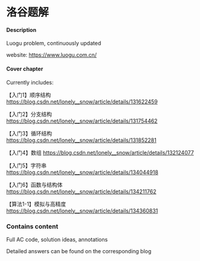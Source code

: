 # 洛谷题解

#### Description
Luogu problem, continuously updated

website: https://www.luogu.com.cn/

#### Cover chapter
Currently includes:

【入门1】顺序结构
https://blog.csdn.net/lonely__snow/article/details/131622459

【入门2】分支结构
https://blog.csdn.net/lonely__snow/article/details/131754462

【入门3】循环结构
https://blog.csdn.net/lonely__snow/article/details/131852281

【入门4】数组
https://blog.csdn.net/lonely__snow/article/details/132124077

【入门5】字符串
https://blog.csdn.net/lonely__snow/article/details/134044918

【入门6】函数与结构体
https://blog.csdn.net/lonely__snow/article/details/134211762

【算法1-1】模拟与高精度
https://blog.csdn.net/lonely__snow/article/details/134360831

### Contains content
Full AC code, solution ideas, annotations

Detailed answers can be found on the corresponding blog
